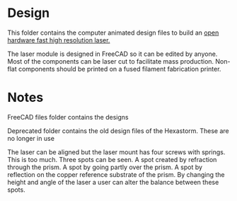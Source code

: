# Design 

This folder contains the computer animated design files to build an [open hardware fast high resolution laser.](https://reprap.org/wiki/Open_hardware_fast_high_resolution_LASER)

The laser module is designed in FreeCAD so it can be edited by anyone.
Most of the components can be laser cut to facilitate mass production.
Non-flat components should be printed on a fused filament fabrication printer.

# Notes
FreeCAD files folder contains the designs

Deprecated folder contains the old design files of the Hexastorm. These are no longer in use

The laser can be aligned but the laser mount has four screws with springs. This is too much.
Three spots can be seen. A spot created by refraction through the prism. A spot by going partly over the prism. A spot by reflection on the copper reference substrate of the prism.
By changing the height and angle of the laser a user can alter the balance between these spots.







